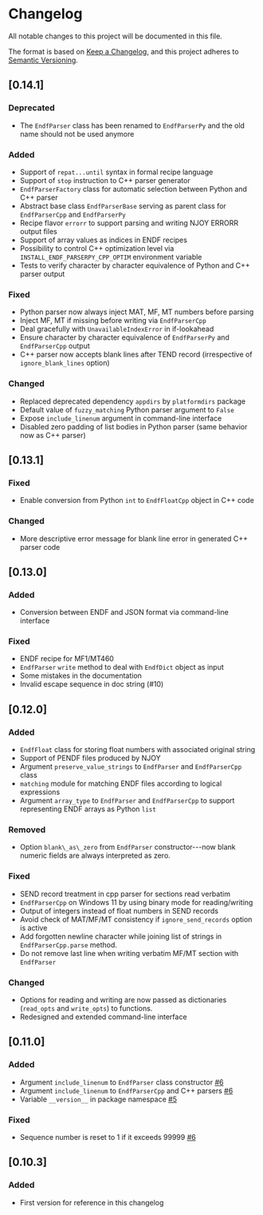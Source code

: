 # Changelog

All notable changes to this project will be documented in this file.

The format is based on [Keep a Changelog](https://keepachangelog.com/en/1.1.0/),
and this project adheres to [Semantic Versioning](https://semver.org/spec/v2.0.0.html).

## [0.14.1]

### Deprecated

- The `EndfParser` class has been renamed to `EndfParserPy` and the old name should not be used anymore

### Added

- Support of `repat...until` syntax in formal recipe language
- Support of `stop` instruction to C++ parser generator
- `EndfParserFactory` class for automatic selection between Python and C++ parser
- Abstract base class `EndfParserBase` serving as parent class for `EndfParserCpp` and `EndfParserPy`
- Recipe flavor ``errorr`` to support parsing and writing NJOY ERRORR output files
- Support of array values as indices in ENDF recipes
- Possibility to control C++ optimization level via `INSTALL_ENDF_PARSERPY_CPP_OPTIM` environment variable
- Tests to verify character by character equivalence of Python and C++ parser output

### Fixed

- Python parser now always inject MAT, MF, MT numbers before parsing
- Inject MF, MT if missing before writing via `EndfParserCpp`
- Deal gracefully with `UnavailableIndexError` in if-lookahead
- Ensure character by character equivalence of `EndfParserPy` and `EndfParserCpp` output
- C++ parser now accepts blank lines after TEND record (irrespective of `ignore_blank_lines` option)

### Changed

- Replaced deprecated dependency `appdirs` by `platformdirs` package
- Default value of `fuzzy_matching` Python parser argument to `False`
- Expose `include_linenum` argument in command-line interface
- Disabled zero padding of list bodies in Python parser (same behavior now as C++ parser)

## [0.13.1]

### Fixed

- Enable conversion from Python `int` to `EndfFloatCpp` object in C++ code

### Changed

- More descriptive error message for blank line error in generated C++ parser code

## [0.13.0]

### Added

- Conversion between ENDF and JSON format via command-line interface

### Fixed

- ENDF recipe for MF1/MT460
- `EndfParser` `write` method to deal with `EndfDict` object as input
- Some mistakes in the documentation
- Invalid escape sequence in doc string (#10)

## [0.12.0]

### Added

- `EndfFloat` class for storing float numbers with associated original string
- Support of PENDF files produced by NJOY
- Argument `preserve_value_strings` to `EndfParser` and `EndfParserCpp` class
- `matching` module for matching ENDF files according to logical expressions
- Argument `array_type` to `EndfParser` and `EndfParserCpp` to support representing ENDF arrays as Python `list`

### Removed

- Option `blank\_as\_zero` from `EndfParser` constructor---now blank numeric fields are always interpreted as zero.

### Fixed

- SEND record treatment in cpp parser for sections read verbatim
- `EndfParserCpp` on Windows 11 by using binary mode for reading/writing
- Output of integers instead of float numbers in SEND records
- Avoid check of MAT/MF/MT consistency if `ignore_send_records` option is active
- Add forgotten newline character while joining list of strings in `EndfParserCpp.parse` method.
- Do not remove last line when writing verbatim MF/MT section with `EndfParser`

### Changed

- Options for reading and writing are now passed as dictionaries (`read_opts` and `write_opts`) to functions.
- Redesigned and extended command-line interface

## [0.11.0]

### Added

- Argument `include_linenum` to `EndfParser` class constructor [#6](https://github.com/IAEA-NDS/endf-parserpy/issues/6)
- Argument `include_linenum` to `EndfParserCpp` and C++ parsers [#6](https://github.com/IAEA-NDS/endf-parserpy/issues/6)
- Variable `__version__` in package namespace [#5](https://github.com/IAEA-NDS/endf-parserpy/issues/5)

### Fixed

- Sequence number is reset to 1 if it exceeds 99999 [#6](https://github.com/IAEA-NDS/endf-parserpy/issues/6)

## [0.10.3]

### Added

- First version for reference in this changelog
